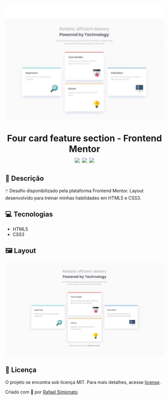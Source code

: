 <p align="center"><img src="/img/logo.svg"></p> 
<h1 align="center">Four card feature section - Frontend Mentor<br><img src="https://img.shields.io/github/repo-size/rafaasimi/FourCard-FrontendMentor"> <img src="https://img.shields.io/github/last-commit/rafaasimi/FourCard-FrontendMentor"> <img src="https://img.shields.io/github/license/rafaasimi/FourCard-FrontendMentor"></h1>


## 🔖 Descrição 
🃏 Desafio disponibilizado pela plataforma Frontend Mentor. Layout desenvolvido para treinar minhas habilidades em HTML5 e CSS3.

## 💻 Tecnologias

* HTML5
* CSS3

## 🖼 Layout
![Layout Four Card](/img/desktop.png)

## 📝 Licença
O projeto se encontra sob licença MIT. Para mais detalhes, acesse [license](LICENSE).

Criado com 💙 por [Rafael Simionato](https://github.com/rafaasimi/)
